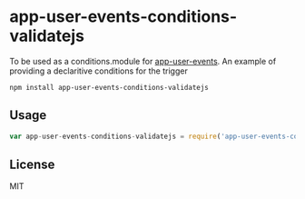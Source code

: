 # app-user-events-conditions-validatejs

To be used as a conditions.module for [app-user-events](https://github.com/ryanramage/app-user-events).
An example of providing a declaritive conditions for the trigger

```
npm install app-user-events-conditions-validatejs
```

## Usage

``` js
var app-user-events-conditions-validatejs = require('app-user-events-conditions-validatejs')
```

## License

MIT
